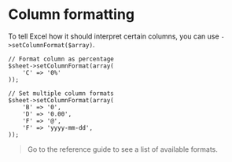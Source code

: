 # Column formatting

To tell Excel how it should interpret certain columns, you can use `->setColumnFormat($array)`.

    // Format column as percentage
    $sheet->setColumnFormat(array(
        'C' => '0%'
    ));

    // Set multiple column formats
    $sheet->setColumnFormat(array(
        'B' => '0',
        'D' => '0.00',
        'F' => '@',
        'F' => 'yyyy-mm-dd',
    ));

> Go to the reference guide to see a list of available formats.
